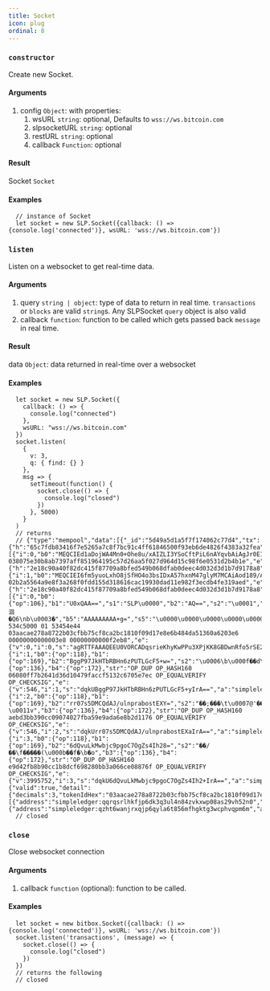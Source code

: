 ```yaml
---
title: Socket
icon: plug
ordinal: 8
---
```


### `constructor`

Create new Socket.

#### Arguments

1.  config `Object`: with properties:
    1.  wsURL `string`: optional, Defaults to `wss://ws.bitcoin.com`
    2.  slpsocketURL `string`: optional
    3.  restURL `string`: optional
    4.  callback `Function`: optional

#### Result

Socket `Socket`

#### Examples

      // instance of Socket
      let socket = new SLP.Socket({callback: () => {console.log('connected')}, wsURL: 'wss://ws.bitcoin.com'})

### `listen`

Listen on a websocket to get real\-time data.

#### Arguments

1.  query `string | object`: type of data to return in real time. `transactions` or `blocks` are valid `string`s. Any SLPSocket `query` object is also valid
2.  callback `function`: function to be called which gets passed back `message` in real time.

#### Result

data `Object`: data returned in real\-time over a websocket

#### Examples

      let socket = new SLP.Socket({
        callback: () => {
          console.log("connected")
        },
        wsURL: "wss://ws.bitcoin.com"
      })
      socket.listen(
        {
          v: 3,
          q: { find: {} }
        },
        msg => {
          setTimeout(function() {
            socket.close(() => {
              console.log("closed")
            })
          }, 5000)
        }
      )
      // returns
      // {"type":"mempool","data":[{"_id":"5d49a5d1a5f7f174062c77d4","tx":{"h":"65c7fdb83416f7e5265a7c8f7bc91c4ff61846500f93eb6de4826f4383a32fea"},"in":[{"i":0,"b0":"MEQCIEd1aDojWA4Mn0+Ohe8u/xAIZLI3YSoCftPiL6nAYqvbAiAgJr0E1SDirrv1x3WVPfhxHES2pmw7BUv2Ce3Tt3mnKEE=","b1":"A4B14wuKtzl6/4UZZBlcV9JqpfAn2WTRXJj24FMdK0se","str":"304402204775683a23580e0c9f4f8e85ef2eff100864b237612a027ed3e22fa9c062abdb02202026bd04d520e2aebbf5c775953df8711c44b6a66c3b054bf609edd3b779a72841 038075e30b8ab7397aff851964195c57d26aa5f027d964d15c98f6e0531d2b4b1e","e":{"h":"2e18c90a40f82dc415f87709a8bfed549b068dfab0deec4d032d3d1b7d9178a8","i":2,"s":"RzBEAiBHdWg6I1gODJ9PjoXvLv8QCGSyN2EqAn7T4i+pwGKr2wIgICa9BNUg4q679cd1lT34cRxEtqZsOwVL9gnt07d5pyhBIQOAdeMLirc5ev+FGWQZXFfSaqXwJ9lk0VyY9uBTHStLHg==","a":"simpleledger:qzht6wanjrxqjp6qyla6t856mfhgktg3wcphvqpm6m"},"h0":"304402204775683a23580e0c9f4f8e85ef2eff100864b237612a027ed3e22fa9c062abdb02202026bd04d520e2aebbf5c775953df8711c44b6a66c3b054bf609edd3b779a72841","h1":"038075e30b8ab7397aff851964195c57d26aa5f027d964d15c98f6e0531d2b4b1e"},{"i":1,"b0":"MEQCIEI6fm5yuoLxhO8jSfHO4o3bsIDxA57hxnM47glyM7MCAiAod189/A11KbYunWRI60tSsdsrWRVgtD0zBFOsnk6GjEE=","b1":"ArKlVkqejzomjw/dFV0xhhbKwZkw2tEemC8+zbT+MZrt","str":"30440220423a7e6e72ba82f184ef2349f1cee28ddbb080f1039ee1c67338ee097233b302022028775f3dfc0d7529b62e9d6448eb4b52b1db2b591560b43d330453ac9e4e868c41 02b2a5564a9e8f3a268f0fdd155d318616cac19930dad11e982f3ecdb4fe319aed","e":{"h":"2e18c90a40f82dc415f87709a8bfed549b068dfab0deec4d032d3d1b7d9178a8","i":3,"s":"RzBEAiBCOn5ucrqC8YTvI0nxzuKN27CA8QOe4cZzOO4JcjOzAgIgKHdfPfwNdSm2Lp1kSOtLUrHbK1kVYLQ9MwRTrJ5OhoxBIQKypVZKno86Jo8P3RVdMYYWysGZMNrRHpgvPs20/jGa7Q==","a":"simpleledger:qr5agtachyxvrwxu76vzszan5pnvuzy8duhv4lxrsk"},"h0":"30440220423a7e6e72ba82f184ef2349f1cee28ddbb080f1039ee1c67338ee097233b302022028775f3dfc0d7529b62e9d6448eb4b52b1db2b591560b43d330453ac9e4e868c41","h1":"02b2a5564a9e8f3a268f0fdd155d318616cac19930dad11e982f3ecdb4fe319aed"}],"out":[{"i":0,"b0":{"op":106},"b1":"U0xQAA==","s1":"SLP\u0000","b2":"AQ==","s2":"\u0001","b3":"U0VORA==","s3":"SEND","b4":"A6rK4niocisDz7t1z4yivBgQ8J0X6Oa0hNpRNgpiA+Y=","s4":"\u0003���x�r+\u0003ϻuό��\u0018\u0010�\u0017�洄�Q6\nb\u0003�","b5":"AAAAAAAAA+g=","s5":"\u0000\u0000\u0000\u0000\u0000\u0000\u0003�","b6":"AAAAAAAPLrg=","s6":"\u0000\u0000\u0000\u0000\u0000\u000f.�","str":"OP_RETURN 534c5000 01 53454e44 03aacae278a8722b03cfbb75cf8ca2bc1810f09d17e8e6b484da51360a6203e6 00000000000003e8 00000000000f2eb8","e":{"v":0,"i":0,"s":"agRTTFAAAQEEU0VORCADqsrieKhyKwPPu3XPjKK8GBDwnRfo5rSE2lE2CmID5ggAAAAAAAAD6AgAAAAAAA8uuA=="},"h1":"534c5000","h2":"01","h3":"53454e44","h4":"03aacae278a8722b03cfbb75cf8ca2bc1810f09d17e8e6b484da51360a6203e6","h5":"00000000000003e8","h6":"00000000000f2eb8"},{"i":1,"b0":{"op":118},"b1":{"op":169},"b2":"BggP97JkHTbRBHn6zPUTLGcF5+w=","s2":"\u0006\b\u000f��d\u001d6�\u0004y���\u0013,g\u0005��","b3":{"op":136},"b4":{"op":172},"str":"OP_DUP OP_HASH160 06080ff7b2641d36d10479faccf5132c6705e7ec OP_EQUALVERIFY OP_CHECKSIG","e":{"v":546,"i":1,"s":"dqkUBggP97JkHTbRBHn6zPUTLGcF5+yIrA==","a":"simpleledger:qqrqsrlhkfjp6dk3q3ul4n84zvkxwp08as29vh52n0"},"h2":"06080ff7b2641d36d10479faccf5132c6705e7ec"},{"i":2,"b0":{"op":118},"b1":{"op":169},"b2":"rr07s5DMCQdAJ/ulnprabostEXY=","s2":"��;���\t\u0007@'�����n�-\u0011v","b3":{"op":136},"b4":{"op":172},"str":"OP_DUP OP_HASH160 aebd3bb390cc09074027fba59e9ada6e8b2d1176 OP_EQUALVERIFY OP_CHECKSIG","e":{"v":546,"i":2,"s":"dqkUrr07s5DMCQdAJ/ulnprabostEXaIrA==","a":"simpleledger:qzht6wanjrxqjp6qyla6t856mfhgktg3wcphvqpm6m"},"h2":"aebd3bb390cc09074027fba59e9ada6e8b2d1176"},{"i":3,"b0":{"op":118},"b1":{"op":169},"b2":"6dQvuLkMwbjc9pgoC7OgZs4Ih28=","s2":"��/��\f�����(\u000b��f�\b�o","b3":{"op":136},"b4":{"op":172},"str":"OP_DUP OP_HASH160 e9d42fb8b90cc1b8dcf698280bb3a066ce08876f OP_EQUALVERIFY OP_CHECKSIG","e":{"v":3995752,"i":3,"s":"dqkU6dQvuLkMwbjc9pgoC7OgZs4Ih2+IrA==","a":"simpleledger:qr5agtachyxvrwxu76vzszan5pnvuzy8duhv4lxrsk"},"h2":"e9d42fb8b90cc1b8dcf698280bb3a066ce08876f"}],"slp":{"valid":true,"detail":{"decimals":3,"tokenIdHex":"03aacae278a8722b03cfbb75cf8ca2bc1810f09d17e8e6b484da51360a6203e6","transactionType":"SEND","versionType":1,"documentUri":"gemstone.cash","documentSha256Hex":null,"symbol":"GEM","name":"gemstone","txnBatonVout":null,"txnContainsBaton":false,"outputs":[{"address":"simpleledger:qqrqsrlhkfjp6dk3q3ul4n84zvkxwp08as29vh52n0","amount":"1"},{"address":"simpleledger:qzht6wanjrxqjp6qyla6t856mfhgktg3wcphvqpm6m","amount":"995"}]},"invalidReason":null,"schema_version":71}}]}
      // closed

### `close`

Close websocket connection

#### Arguments

1.  callback `function` (optional): function to be called.

#### Examples

      let socket = new bitbox.Socket({callback: () => {console.log('connected')}, wsURL: 'wss://ws.bitcoin.com'})
      socket.listen('transactions', (message) => {
        socket.close(() => {
          console.log("closed")
        })
      })
      // returns the following
      // closed
